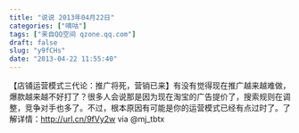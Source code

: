 ```yaml
---
title: "说说 2013年04月22日"
categories: ["嘀咕"]
tags: ["来自QQ空间 qzone.qq.com"]
draft: false
slug: "y9fCHs"
date: "2013-04-22 11:55:40"
---
```


【店铺运营模式三代论：推广将死，营销已来】有没有觉得现在推广越来越难做，爆款越来越不好打了？很多人会说那是因为现在淘宝的广告提价了，搜索规则在调整，竞争对手也多了。不过，根本原因有可能是你的运营模式已经有点过时了。了解详情：http://url.cn/9fVy2w via @mj_tbtx
